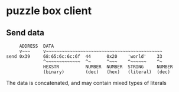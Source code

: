 # puzzle box client

## Send data

```
     ADDRESS  DATA
     v~~~     v~~~~~~~~~~~~~~~~~~~~~~~~~~~~~~~~~~~~~~~~~~~~
send 0x39     68:65:6c:6c:6f  44      0x20    'world'    33
              ^~~~~~~~~~~~~~  ^~      ^~~~    ^~~~~~~    ^~
              HEXSTR          NUMBER  NUMBER  STRING     NUMBER
              (binary)        (dec)   (hex)   (literal)  (dec)
```

The data is concatenated, and may contain mixed types of literals

